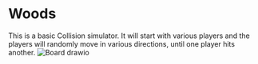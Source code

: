 # Woods

This is a basic Collision simulator. It will start with various players and the players will randomly move in various directions, until one player hits another.
![Board drawio](https://user-images.githubusercontent.com/37820285/134810709-088773ad-7679-402b-89ea-f42ff017a24d.png)
